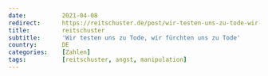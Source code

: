 ```yaml
---
date:          2021-04-08
redirect:      https://reitschuster.de/post/wir-testen-uns-zu-tode-wir-fuerchten-uns-zu-tode/
title:         reitschuster
subtitle:      'Wir testen uns zu Tode, wir fürchten uns zu Tode'
country:       DE
categories:    [Zahlen]
tags:          [reitschuster, angst, manipulation]
---
```

